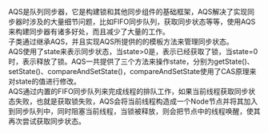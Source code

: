 AQS是队列同步器，它是构建锁和其他同步组件的基础框架，AQS解决了实现同步器时涉及的大量细节问题，比如FIFO同步队列，获取同步状态等等，使用AQS来构建同步器有诸多好处，而且减少了大量的工作。  
子类通过继承AQS，并且实现AQS所提供的的模板方法来管理同步状态。  
AQS使用了state来表示同步状态，当state>0是，表示已经获取了锁，当state=0时，表示释放了锁。AQS一共提供了三个方法来操作state，分别为getState()、setState()、compareAndSetState()，compareAndSetState使用了CAS原理来对state的值进行修改。  
AQS通过内置的FIFO同步队列来完成线程的排队工作，如果当前线程获取同步状态失败，也就是获取锁失败，AQS会将当前线程构造成一个Node节点并将其加入到同步队列中，同时阻塞当前线程，当锁被释放，则会把节点中的线程唤醒，使其再次尝试获取同步状态。